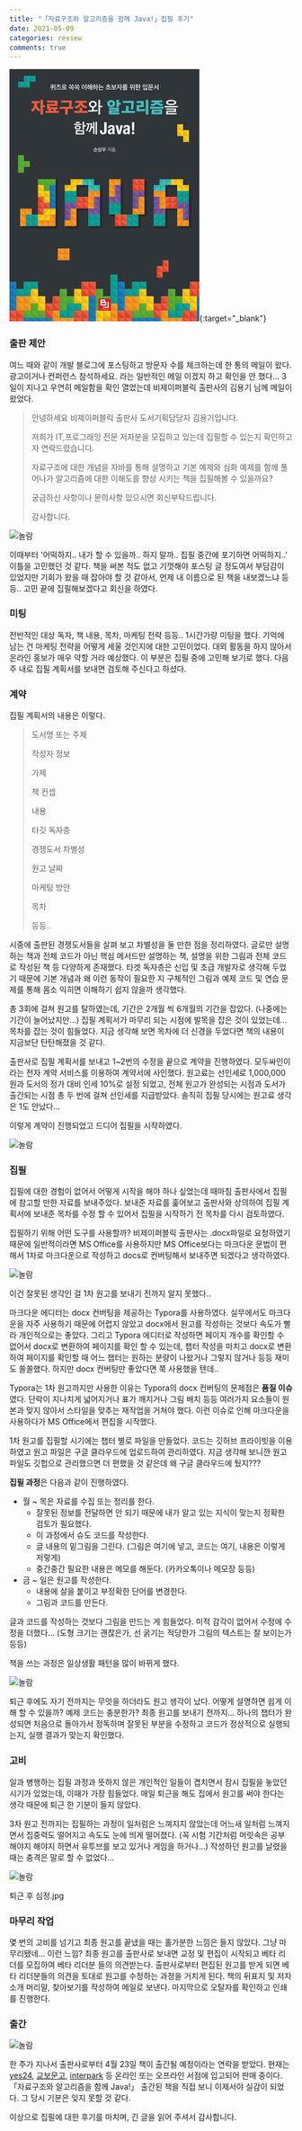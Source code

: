 ```yaml
---
title: "「자료구조와 알고리즘을 함께 Java!」집필 후기"
date: 2021-05-09
categories: review
comments: true
---
```


[<img src="/assets/images/review/cover.png">](http://www.kyobobook.co.kr/product/detailViewKor.laf?mallGb=KOR&ejkGb=KOR&linkClass=&barcode=9791165920579){:target="_blank"}

### 출판 제안

여느 때와 같이 개발 블로그에 포스팅하고 방문자 수를 체크하는데 한 통의 메일이 왔다. 광고이거나 컨퍼런스 참석하세요. 라는 일반적인 메일 이겠지 하고 확인을 안 했다... 3일이 지나고 우연히 메일함을 확인 열었는데 비제이퍼블릭 출판사의 김용기 님께 메일이 왔었다.



> 안녕하세요 비제이퍼블릭 출판사 도서기획담당자 김용기입니다.
>
> 저희가 IT,프로그래밍 전문 저자분을 모집하고 있는데 집필할 수 있는지 확인하고자 연락드렸습니다.
>
> 자료구조에 대한 개념을 자바를 통해 설명하고 기본 예제와 심화 예제를 함께 풀어나가 알고리즘에 대한 이해도를 향상 시키는 책을 집필해볼 수 있을까요?
>
> 궁금하신 사항이나 문의사항 있으시면 회신부탁드립니다.
>
> 감사합니다.

![놀람](/assets/images/review/image1.gif)

이때부터 '어떡하지.. 내가 할 수 있을까.. 하지 말까.. 집필 중간에 포기하면 어떡하지..' 이틀을 고민했던 것 같다. 책을 써본 적도 없고 기껏해야 포스팅 글 정도여서 부담감이 있었지만 기회가 왔을 때 잡아야 할 것 같아서, 언제 내 이름으로 된 책을 내보겠느냐 등등.. 고민 끝에 집필해보겠다고 회신을 하였다. 

### 미팅

전반적인 대상 독자, 책 내용, 목차, 마케팅 전략 등등.. 1시간가량 미팅을 했다. 기억에 남는 건 마케팅 전략을 어떻게 세울 것인지에 대한 고민이었다. 대외 활동을 하지 않아서 온라인 홍보가 매우 약할 거라 예상했다. 이 부분은 집필 중에 고민해 보기로 했다. 다음 주 내로 집필 계획서를 보내면 검토해 주신다고 하셨다.

### 계약

집필 계획서의 내용은 이렇다.

> 도서명 또는 주제
>
> 작성자 정보
>
> 가제
>
> 책 컨셉
>
> 내용
>
> 타깃 독자층
>
> 경쟁도서 차별성
>
> 원고 날짜
>
> 마케팅 방안
>
> 목차
>
> 등등..

시중에 출판된 경쟁도서들을 살펴 보고 차별성을 둘 만한 점을 정리하였다. 글로만 설명하는 책과 전체 코드가 아닌 핵심 메서드만 설명하는 책, 설명을 위한 그림과 전체 코드로 작성된 책 등 다양하게 존재했다. 타겟 독자층은 신입 및 초급 개발자로 생각해 두었기 때문에 기본 개념과 왜 이런 동작이 필요한 지 구체적인 그림과 예제 코드 및 연습 문제를 통해 몸소 익히면 이해하기 쉽지 않을까 생각했다.

총 3회에 걸쳐 원고를 탈하였는데, 기간은 2개월 씩 6개월의 기간을 잡았다. (나중에는 기간이 늘어났지만...) 집필 계획서가 마무리 되는 시점에 발목을 잡은 것이 있었는데... 목차를 잡는 것이 힘들었다. 지금 생각해 보면 목차에 더 신경을 두었다면 책의 내용이 지금보단 탄탄해졌을 것 같다.

출판사로 집필 계획서를 보내고 1~2번의 수정을 끝으로 계약을 진행하였다. 모두싸인이라는 전자 계약 서비스를 이용하여 계약서에 사인했다. 원고료는 선인세로 1,000,000원과 도서의 정가 대비 인세 10%로 설정 되었고, 전체 원고가 완성되는 시점과 도서가 출간되는 시점 총 두 번에 걸쳐 선인세를 지급받았다. 솔직히 집필 당시에는 원고료 생각은 1도 안났다...

이렇게 계약이 진행되었고 드디어 집필을 시작하였다.

![놀람](/assets/images/review/image2.jpg)

### 집필

집필에 대한 경험이 없어서 어떻게 시작을 해야 하나 싶었는데 때마침 출판사에서 집필에 참고할 만한 자료를 보내주었다. 보내준 자료를 훑어보고 출판사와 상의하여 집필 계획서에 보내준 목차를 수정 할 수 있어서 집필을 시작하기 전 목차를 다시 검토하였다.

집필하기 위해 어떤 도구를 사용할까? 비제이퍼블릭 출판사는 .docx파일로 요청하였기 때문에 일반적이라면 MS Office를 사용하지만 MS Office보다는 마크다운 문법이 편해서 1차로 마크다운으로 작성하고 docs로 컨버팅해서 보내주면 되겠다고 생각하였다. 

![놀람](/assets/images/review/image3.jpg)

이건 잘못된 생각인 걸 1차 원고를 보내기 전까지 알지 못했다.. 

마크다운 에디터는 docx 컨버팅을 제공하는 Typora를 사용하였다. 실무에서도 마크다운을 자주 사용하기 때문에 어렵지 않았고 docx에서 원고를 작성하는 것보다 속도가 빨라 개인적으로는 좋았다. 그리고 Typora 에디터로 작성하면 페이지 개수를 확인할 수 없어서 docx로 변환하여 페이지를 확인 할 수 있는데, 챕터 작성을 마치고 docx로 변환하여 페이지를 확인할 때 어느 챕터는 원하는 분량이 나왔거나 그렇지 않거나 등등 재미도 쏠쏠했다. 하지만 docx 컨버팅만 좋았다면 쭉 사용했을 텐데..

Typora는 1차 원고까지만 사용한 이유는 Typora의 docx 컨버팅의 문제점은 **품질 이슈**였다. 단락이 지나치게 넓어지거나 표가 깨지거나 그림 배치 등등 여러가지 요소들이 원본과 맞지 않아서 스타일을 맞추는 재작업을 거쳐야 했다. 이런 이슈로 인해 마크다운을 사용하다가 MS Office에서 편집을 시작했다.

1차 원고를 집필할 시기에는 챕터 별로 파일을 만들었다. 코드는 깃허브 프라이빗을 이용하였고 원고 파일은 구글 클라우드에 업로드하여 관리하였다. 지금 생각해 보니깐 원고 파일도 깃헙으로 관리했으면 더 편했을 것 같은데 왜 구글 클라우드에 뒀지???

**집필 과정**은 다음과 같이 진행하였다.

- 월 ~ 목은 자료를 수집 또는 정리를 한다.
  - 잘못된 정보를 전달하면 안 되기 때문에 내가 알고 있는 지식이 맞는지 정확한 검토가 필요했다.
  - 이 과정에서 슈도 코드를 작성한다.
  - 글 내용의 밑그림을 그린다. (그림은 여기에 넣고, 코드는 여기, 내용은 이렇게 저렇게)
  - 중간중간 필요한 내용은 메모를 해둔다. (카카오톡이나 메모장 등등)
- 금 ~ 일은 원고를 작성한다.
  - 내용에 살을 붙이고 부정확한 단어를 변경한다.
  - 그림과 코드를 만든다.

글과 코드를 작성하는 것보다 그림을 만드는 게 힘들었다. 미적 감각이 없어서 수정에 수정을 더했다... (도형 크기는 괜찮은가, 선 굵기는 적당한가 그림의 텍스트는 잘 보이는가 등등)

책을 쓰는 과정은 일상생활 패턴을 많이 바뀌게 했다.

![놀람](/assets/images/review/image4.gif)

퇴근 후에도 자기 전까지는 무엇을 하더라도 원고 생각이 났다. 어떻게 설명하면 쉽게 이해 할 수 있을까? 예제 코드는 충분한가? 최종 원고를 보내기 전까지... 하나의 챕터가 완성되면 처음으로 돌아가서 정독하며 잘못된 부분을 수정하고 코드가 정상적으로 실행되는지, 실행 결과가 맞는지 확인했다.

### 고비

일과 병행하는 집필 과정과 뜻하지 않은 개인적인 일들이 겹치면서 잠시 집필을 놓았던 시기가 있었는데, 이때가 가장 힘들었다. 매일 퇴근을 해도 집에서 원고를 써야 한다는 생각 때문에 퇴근 한 기분이 들지 않았다.

 3차 원고 전까지는 집필하는 과정이 일처럼은 느껴지지 않았는데 어느새 일처럼 느껴지면서 집중력도 떨어지고 속도도 눈에 띄게 떨어졌다. (꼭 시험 기간처럼 머릿속은 공부 해야지 해야지 하면서 유투브를 보고 있거나 게임을 하거나...) 작성하던 원고를 날렸을 때는 충격은 말로 할 수 없었다...

![놀람](/assets/images/review/image5.jpg)

퇴근 후 심정.jpg

### 마무리 작업

몇 번의 고비를 넘기고 최종 원고를 끝냈을 때는 홀가분한 느낌은 들지 않았다. 그냥 마무리됐네... 이런 느낌? 최종 원고를 출판사로 보내면 교정 및 편집이 시작되고 베타 리더를 모집하여 베타 리더분 들의 의견받는다. 출판사로부터 편집된 원고를 받게 되면 베타 리더분들의 의견을 토대로 원고를 수정하는 과정을 거치게 된다. 책의 뒤표지 및 저자 소개 머리말, 찾아보기를 작성하여 메일로 보낸다. 마지막으로 오탈자를 확인하고 인쇄를 진행한다.

### 출간

![놀람](/assets/images/review/image6.gif)

한 주가 지나서 출판사로부터 4월 23일 책이 출간될 예정이라는 연락을 받았다. 현재는 [yes24](http://www.yes24.com/Product/Goods/99399875), [교보문고](http://www.kyobobook.co.kr/product/detailViewKor.laf?mallGb=KOR&ejkGb=KOR&linkClass=&barcode=9791165920579), [interpark](http://book.interpark.com/product/BookDisplay.do?_method=detail&sc.prdNo=349005628) 등 온라인 또는 오프라인 서점에 입고되어 판매 중이다. 「자료구조와 알고리즘을 함께 Java!」 출간된 책을 직접 보니 이제서야 실감이 되었다. 그 당시 기분은 잊지 못할 것 같다.

이상으로 집필에 대한 후기를 마치며, 긴 글을 읽어 주셔서 감사합니다.











